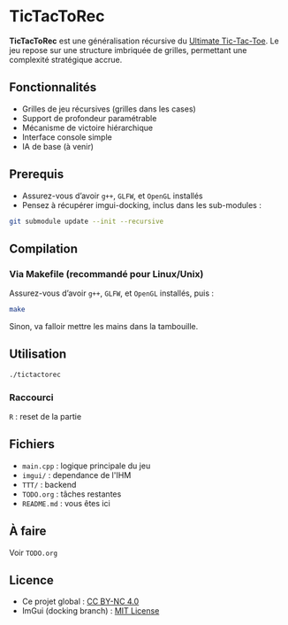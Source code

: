 # TicTacToRec

**TicTacToRec** est une généralisation récursive du [Ultimate Tic-Tac-Toe](https://en.wikipedia.org/wiki/Ultimate_tic-tac-toe). Le jeu repose sur une structure imbriquée de grilles, permettant une complexité stratégique accrue.

## Fonctionnalités

- Grilles de jeu récursives (grilles dans les cases)
- Support de profondeur paramétrable
- Mécanisme de victoire hiérarchique
- Interface console simple
- IA de base (à venir)

## Prerequis

- Assurez-vous d’avoir `g++`, `GLFW`, et `OpenGL` installés
- Pensez à récupérer imgui-docking, inclus dans les sub-modules :

```bash
git submodule update --init --recursive
```

## Compilation

### Via Makefile (recommandé pour Linux/Unix)

Assurez-vous d’avoir `g++`, `GLFW`, et `OpenGL` installés, puis :

```bash
make
```

Sinon, va falloir mettre les mains dans la tambouille.

## Utilisation

```bash
./tictactorec
```

### Raccourci

`R` : reset de la partie

## Fichiers

- `main.cpp` : logique principale du jeu
- `imgui/` : dependance de l'IHM
- `TTT/` : backend
- `TODO.org` : tâches restantes
- `README.md` : vous êtes ici

## À faire

Voir `TODO.org`

## Licence

- Ce projet global : [CC BY-NC 4.0](LICENCE.md)
- ImGui (docking branch) : [MIT License](imgui/LICENSE.txt)
